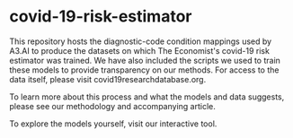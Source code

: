 # covid-19-risk-estimator
This repository hosts the diagnostic-code condition mappings used by A3.AI to produce the datasets on which The Economist's covid-19 risk estimator was trained. We have also included the scripts we used to train these models to provide transparency on our methods. For access to the data itself, please visit covid19researchdatabase.org.

To learn more about this process and what the models and data suggests, please see our methodology and accompanying article. 

To explore the models yourself, visit our interactive tool. 

